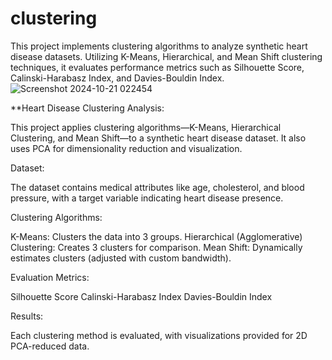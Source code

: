 # clustering
This project implements clustering algorithms to analyze synthetic heart disease datasets. Utilizing K-Means, Hierarchical, and Mean Shift clustering techniques, it evaluates performance metrics such as Silhouette Score, Calinski-Harabasz Index, and Davies-Bouldin Index. 
![Screenshot 2024-10-21 022454](https://github.com/user-attachments/assets/5d757cb9-3dd4-498f-afaa-eb686c4f32d7)


**Heart Disease Clustering Analysis:

This project applies clustering algorithms—K-Means, Hierarchical Clustering, and Mean Shift—to a synthetic heart disease dataset. It also uses PCA for dimensionality reduction and visualization.

Dataset:

The dataset contains medical attributes like age, cholesterol, and blood pressure, with a target variable indicating heart disease presence.

Clustering Algorithms:

K-Means: Clusters the data into 3 groups.
Hierarchical (Agglomerative) Clustering: Creates 3 clusters for comparison.
Mean Shift: Dynamically estimates clusters (adjusted with custom bandwidth).

Evaluation Metrics:

Silhouette Score
Calinski-Harabasz Index
Davies-Bouldin Index

Results:

Each clustering method is evaluated, with visualizations provided for 2D PCA-reduced data.
